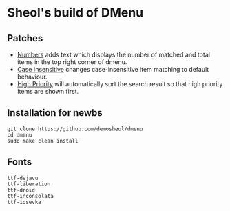 # Sheol's build of DMenu

## Patches

- [Numbers](https://tools.suckless.org/dmenu/patches/numbers/) adds text which displays the number of matched and total items in the top right corner of dmenu.
- [Case Insensitive](https://tools.suckless.org/dmenu/patches/case-insensitive/) changes case-insensitive item matching to default behaviour.
- [High Priority](https://tools.suckless.org/dmenu/patches/highpriority/) will automatically sort the search result so that high priority items are shown first.

## Installation for newbs

```
git clone https://github.com/demosheol/dmenu
cd dmenu
sudo make clean install
```

## Fonts

```
ttf-dejavu
ttf-liberation
ttf-droid
ttf-inconsolata
ttf-iosevka
```
